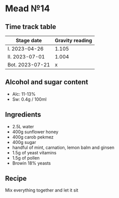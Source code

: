# Mead №14

## Time track table

| Stage date | Gravity reading |
| ---------- | --------------- |
| I. 2023-04-26 | 1.105 |
| II. 2023-07-01 | 1.004 |
| Bot. 2023-07-21 | x |

## Alcohol and sugar content

- Alc: 11-13%
- Sw: 0.4g / 100ml

## Ingredients

- 2.5L water
- 400g sunflower honey
- 400g carob pekmez
- 400g sugar
- handful of mint, carnation, lemon balm and ginsen
- 1.5g of yeast vitamins
- 1.5g of pollen
- Browin 18% yeasts

## Recipe

Mix everything together and let it sit
